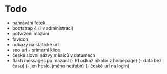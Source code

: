 # Todo

- nahrávání fotek
- bootstrap 4 (i v administraci)
- potvrzení mazání
- favicon
- odkazy na statické url
- seo url - primarni klice
- české slovní názvy měsíců v datumech
- flash messages po mazání
(- h1 odkaz nikoliv z homepage)
(- data bez času)
(- jen heslo, jméno netřeba)
(- české url na login)